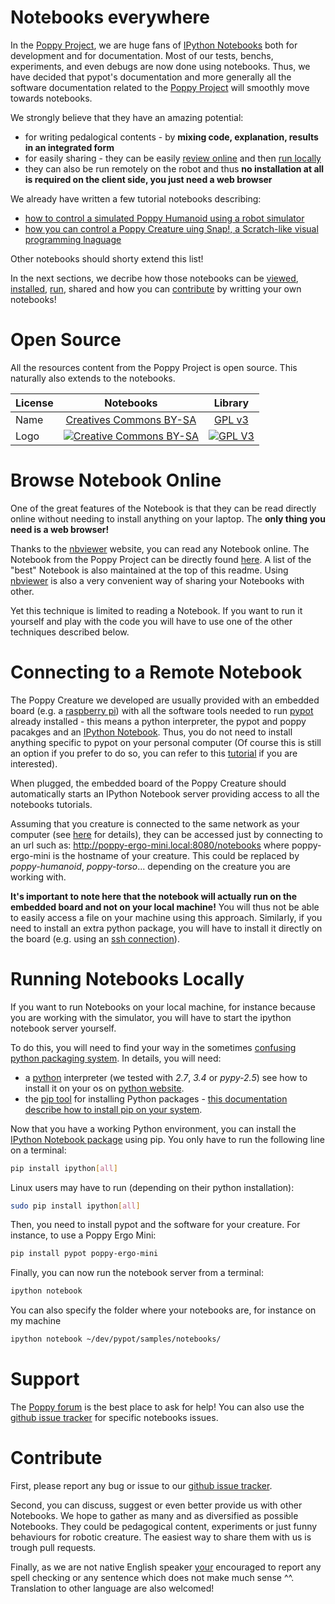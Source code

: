 # Notebooks everywhere

In the [Poppy Project](https://www.poppy-project.org), we are huge fans of [IPython Notebooks](http://ipython.org/notebook.html) both for development and for documentation. Most of our tests, benchs, experiments, and even debugs are now done using notebooks. Thus, we have decided that pypot's documentation and more generally all the software documentation related to the [Poppy Project](https://www.poppy-project.org) will smoothly move towards notebooks.

We strongly believe that they have an amazing potential:
* for writing pedalogical contents - by **mixing code, explanation, results in an integrated form**
* for easily sharing - they can be easily [review online]() and then [run locally]() 
* they can also be run remotely on the robot and thus **no installation at all is required on the client side, you just need a web browser**

We already have written a few tutorial notebooks describing:
* [how to control a simulated Poppy Humanoid using a robot simulator](http://nbviewer.ipython.org/github/poppy-project/pypot/blob/master/samples/notebooks/Controlling%20a%20Poppy%20humanoid%20in%20V-REP%20using%20pypot.ipynb)
* [how you can control a Poppy Creature uing Snap!, a Scratch-like visual programming lnaguage](http://nbviewer.ipython.org/github/poppy-project/pypot/blob/master/samples/notebooks/Controlling%20a%20Poppy%20Creature%20using%20SNAP.ipynb)

Other notebooks should shorty extend this list!

In the next sections, we decribe how those notebooks can be [viewed](), [installed](), [run](), shared and how you can [contribute]() by writting your own notebooks!

# Open Source
All the resources content from the Poppy Project is open source. This naturally also extends to the notebooks. 

  License     |     Notebooks    |   Library      |
| ----------- | :-------------: | :-------------: |
| Name  | [Creatives Commons BY-SA](http://creativecommons.org/licenses/by-sa/4.0/)  |[GPL v3](http://www.gnu.org/licenses/gpl.html)  |
| Logo  | [![Creative Commons BY-SA](https://i.creativecommons.org/l/by-sa/4.0/88x31.png) ](http://creativecommons.org/licenses/by-sa/4.0/)  |[![GPL V3](https://www.gnu.org/graphics/gplv3-88x31.png)](http://www.gnu.org/licenses/gpl.html)  |

# Browse Notebook Online

One of the great features of the Notebook is that they can be read directly online without needing to install anything on your laptop. The **only thing you need is a web browser!**

Thanks to the [nbviewer](http://nbviewer.ipython.org) website, you can read any Notebook online. The Notebook from the Poppy Project can be directly found [here](http://nbviewer.ipython.org/github/poppy-project/pypot/tree/master/samples/notebooks/). A list of the "best" Notebook is also maintained at the top of this readme. Using [nbviewer](http://nbviewer.ipython.org) is also a very convenient way of sharing your Notebooks with other.

Yet this technique is limited to reading a Notebook. If you want to run it yourself and play with the code you will have to use one of the other techniques described below.

# Connecting to a Remote Notebook

The Poppy Creature we developed are usually provided with an embedded board (e.g. a [raspberry pi](http://www.raspberrypi.org)) with all the software tools needed to run [pypot](https://github.com/poppy-project/pypot) already installed - this means a python interpreter, the pypot and poppy pacakges and an [IPython Notebook](http://ipython.org/notebook.html). Thus, you do not need to install anything specific to pypot on your personal computer (Of course this is still an option if you prefer to do so, you can refer to this [tutorial](https://github.com/pierre-rouanet/Rasp-Poppy) if you are interested).

When plugged, the embedded board of the Poppy Creature should automatically starts an IPython Notebook server providing access to all the notebooks tutorials. 

Assuming that you creature is connected to the same network as your computer (see [here](https://github.com/pierre-rouanet/Rasp-Poppy) for details), they can be accessed just by connecting to an url such as: http://poppy-ergo-mini.local:8080/notebooks where poppy-ergo-mini is the hostname of your creature. This could be replaced by *poppy-humanoid*, *poppy-torso*... depending on the creature you are working with.

**It's important to note here that the notebook will actually run on the embedded board and not on your local machine!** You will thus not be able to easily access a file on your machine using this approach. Similarly, if you need to install an extra python package, you will have to install it directly on the board (e.g. using an [ssh connection](https://github.com/pierre-rouanet/Rasp-Poppy)).

# Running Notebooks Locally

If you want to run Notebooks on your local machine, for instance because you are working with the simulator, you will have to start the ipython notebook server yourself. 

To do this, you will need to find your way in the sometimes [confusing](http://captiongenerator.com/30052/Hitler-reacts-to-the-Python-ecosystem) [python packaging system](https://python-packaging-user-guide.readthedocs.org/en/latest/current.html). In details, you will need:
* a [python](https://www.python.org) interpreter (we tested with *2.7*, *3.4* or *pypy-2.5*) see how to install it on your os on [python website](https://www.python.org/downloads/).
* the [pip tool](https://pip.pypa.io) for installing Python packages - [this documentation describe how to install pip on your system](https://pip.pypa.io/en/latest/installing.html#install-pip).

Now that you have a working Python environment, you can install the [IPython Notebook package]() using pip. You only have to run the following line on a terminal:

```bash
pip install ipython[all]
```

Linux users may have to run (depending on their python installation):
```bash
sudo pip install ipython[all]
```

Then, you need to install pypot and the software for your creature. For instance, to use a Poppy Ergo Mini:
```bash
pip install pypot poppy-ergo-mini
```

Finally, you can now run the notebook server from a terminal:
```bash
ipython notebook
```
You can also specify the folder where your notebooks are, for instance on my machine
```bash
ipython notebook ~/dev/pypot/samples/notebooks/
```

# Support
The [Poppy forum](forum.poppy-project.org) is the best place to ask for help! You can also use the [github issue tracker](https://github.com/poppy-project/pypot/labels/Notebooks) for specific notebooks issues.

# Contribute
First, please report any bug or issue to our [github issue tracker](https://github.com/poppy-project/pypot/labels/Notebooks).

Second, you can discuss, suggest or even better provide us with other Notebooks. We hope to gather as many and as diversified as possible Notebooks. They could be pedagogical content, experiments or just funny behaviours for robotic creature. The easiest way to share them with us is trough pull requests.

Finally, as we are not native English speaker [your](http://www.troll.me/images2/grammar-correction-guy/your-youre-welcome.jpg) encouraged to report any spell checking or any sentence which does not make much sense ^^. Translation to other language are also welcomed!
